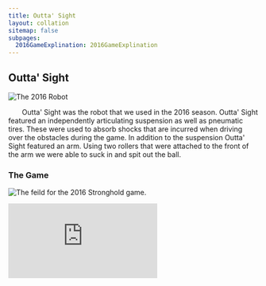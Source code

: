 ```yaml
---
title: Outta' Sight
layout: collation
sitemap: false
subpages:
  2016GameExplination: 2016GameExplination
---
```


Outta' Sight
---

![The 2016 Robot](/first/images/2016Robot/2016Robot.jpg)

&nbsp;&nbsp;&nbsp;&nbsp;&nbsp;&nbsp;&nbsp;Outta' Sight was the robot that we used in the 2016 season. Outta' Sight featured an independently articulating suspension as well as pneumatic tires. These were used to absorb shocks that are incurred when driving over the obstacles during the game. In addition to the suspension Outta' Sight featured an arm. Using two rollers that were attached to the front of the arm we were able to suck in and spit out the ball.

### The Game

![The feild for the 2016 Stronghold game.](/first/images/2016Robot/Competition.jpg)

<otherfile id="2016GameExplination" > </otherfile>

<div class="maxAspectKeep">
  <iframe src="https://www.youtube.com/embed/VqOKzoHJDjA?rel=0" frameborder="0" allowfullscreen></iframe>
</div>
